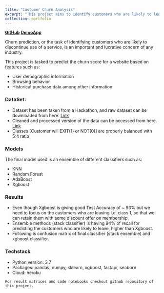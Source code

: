 ```yaml
---
title: "Customer Churn Analysis"
excerpt: "This project aims to identify customers who are likely to leave so that we can retain them with certain incentives.<br/><img src='/images/churn.png' width='800'>"
collection: portfolio
---
```


[**GitHub**](https://github.com/d0r1h/Churn-Analysis)  [**DemoApp**](https://churn01.herokuapp.com/)

Churn prediction, or the task of identifying customers who are likely to discontinue use of a service, is an important and lucrative concern of any industry.

This project is tasked to predict the churn score for a website based on features such as:

* User demographic information
* Browsing behavior
* Historical purchase data among other information

### DataSet:

* Dataset has been taken from a Hackathon, and raw dataset can be downloaded from here. [Link](https://www.hackerearth.com/problem/machine-learning/predict-the-churn-risk-rate-11-fb7a760d/)
* Cleaned and processed version of the data can be accessed from here. [Link](https://github.com/d0r1h/Churn-Analysis/blob/main/DataSet/churnclean.csv)
* Classes [Customer will EXIT(1) or NOT(0)] are properly balanced with 5:4 ratio

### Models

The final model used is an ensemble of different classifiers such as:
* KNN
* Random Forest
* AdaBoost
* Xgboost

### Results

* Even though Xgboost is giving good Test Accuracy of ~ 93% but we need to focus on the customers who are leaving i.e. class 1, so that we can retain them with some discount offer on membership.
* Ensemble methods (stack classifier) is having 94% of recall for predicting the customers who are likely to leave, higher than Xgboost.
* Following is confusion matrix of final classifier (stack ensemble) and xgboost classifier.


### Techstack
- Python version: 3.7
- Packages: pandas, numpy, sklearn, xgboost, fastapi, seaborn
- Cloud: heroku

`For result matrices and code notebooks checkout github repository of this project.`
